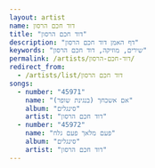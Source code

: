 ```yaml
---
layout: artist
name: דוד חכם הרסון
title: "דוד חכם הרסון"
description: "דף האמן דוד חכם הרסון"
keywords: "שירים, מוזיקה, דוד חכם הרסון"
permalink: /artists/דוד-חכם-הרסון/
redirect_from:
  - /artists/list/דוד חכם הרסון
songs:
  - number: "45971"
    name: "אם אשכחך (בנגינת שופר)"
    album: "סינגלים"
    artist: "דוד חכם הרסון"
  - number: "45972"
    name: "פעם מלאך פעם גלח"
    album: "סינגלים"
    artist: "דוד חכם הרסון"
---
```


